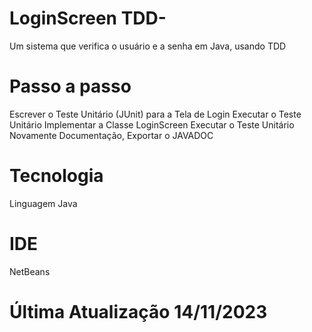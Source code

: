 # LoginScreen TDD-
Um sistema que verifica o usuário e a senha em Java, usando TDD
# Passo a passo
  Escrever o Teste Unitário (JUnit) para a Tela de Login
  Executar o Teste Unitário
  Implementar a Classe LoginScreen
  Executar o Teste Unitário Novamente
  Documentação, Exportar o JAVADOC
# Tecnologia
Linguagem Java
# IDE
NetBeans
# Última Atualização 14/11/2023
